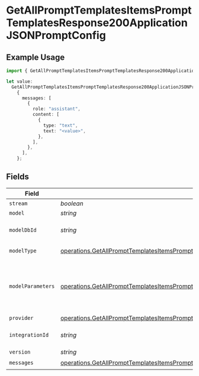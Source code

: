 # GetAllPromptTemplatesItemsPromptTemplatesResponse200ApplicationJSONPromptConfig

## Example Usage

```typescript
import { GetAllPromptTemplatesItemsPromptTemplatesResponse200ApplicationJSONPromptConfig } from "@orq-ai/node/models/operations";

let value:
  GetAllPromptTemplatesItemsPromptTemplatesResponse200ApplicationJSONPromptConfig =
    {
      messages: [
        {
          role: "assistant",
          content: [
            {
              type: "text",
              text: "<value>",
            },
          ],
        },
      ],
    };
```

## Fields

| Field                                                                                                                                                                                                          | Type                                                                                                                                                                                                           | Required                                                                                                                                                                                                       | Description                                                                                                                                                                                                    |
| -------------------------------------------------------------------------------------------------------------------------------------------------------------------------------------------------------------- | -------------------------------------------------------------------------------------------------------------------------------------------------------------------------------------------------------------- | -------------------------------------------------------------------------------------------------------------------------------------------------------------------------------------------------------------- | -------------------------------------------------------------------------------------------------------------------------------------------------------------------------------------------------------------- |
| `stream`                                                                                                                                                                                                       | *boolean*                                                                                                                                                                                                      | :heavy_minus_sign:                                                                                                                                                                                             | N/A                                                                                                                                                                                                            |
| `model`                                                                                                                                                                                                        | *string*                                                                                                                                                                                                       | :heavy_minus_sign:                                                                                                                                                                                             | N/A                                                                                                                                                                                                            |
| `modelDbId`                                                                                                                                                                                                    | *string*                                                                                                                                                                                                       | :heavy_minus_sign:                                                                                                                                                                                             | The id of the resource                                                                                                                                                                                         |
| `modelType`                                                                                                                                                                                                    | [operations.GetAllPromptTemplatesItemsPromptTemplatesResponse200ApplicationJSONModelType](../../models/operations/getallprompttemplatesitemsprompttemplatesresponse200applicationjsonmodeltype.md)             | :heavy_minus_sign:                                                                                                                                                                                             | The type of the model                                                                                                                                                                                          |
| `modelParameters`                                                                                                                                                                                              | [operations.GetAllPromptTemplatesItemsPromptTemplatesResponse200ApplicationJSONModelParameters](../../models/operations/getallprompttemplatesitemsprompttemplatesresponse200applicationjsonmodelparameters.md) | :heavy_minus_sign:                                                                                                                                                                                             | Model Parameters: Not all parameters apply to every model                                                                                                                                                      |
| `provider`                                                                                                                                                                                                     | [operations.GetAllPromptTemplatesItemsPromptTemplatesResponse200ApplicationJSONProvider](../../models/operations/getallprompttemplatesitemsprompttemplatesresponse200applicationjsonprovider.md)               | :heavy_minus_sign:                                                                                                                                                                                             | N/A                                                                                                                                                                                                            |
| `integrationId`                                                                                                                                                                                                | *string*                                                                                                                                                                                                       | :heavy_minus_sign:                                                                                                                                                                                             | The id of the resource                                                                                                                                                                                         |
| `version`                                                                                                                                                                                                      | *string*                                                                                                                                                                                                       | :heavy_minus_sign:                                                                                                                                                                                             | N/A                                                                                                                                                                                                            |
| `messages`                                                                                                                                                                                                     | [operations.GetAllPromptTemplatesItemsPromptTemplatesResponse200ApplicationJSONMessages](../../models/operations/getallprompttemplatesitemsprompttemplatesresponse200applicationjsonmessages.md)[]             | :heavy_check_mark:                                                                                                                                                                                             | N/A                                                                                                                                                                                                            |